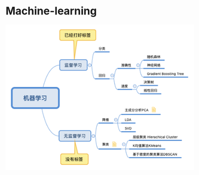 # Machine-learning
![image](https://github.com/chriswangweb/Machine-learning/blob/master/img/%E6%9C%BA%E5%99%A8%E5%AD%A6%E4%B9%A0.png)